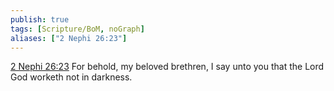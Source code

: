 ```yaml
---
publish: true
tags: [Scripture/BoM, noGraph]
aliases: ["2 Nephi 26:23"]
---
```

[2 Nephi 26:23](https://churchofjesuschrist.org/study/scriptures/bofm/2-ne/26?lang=eng&id=p23#p23) For behold, my beloved brethren, I say unto you that the Lord God worketh not in darkness.
